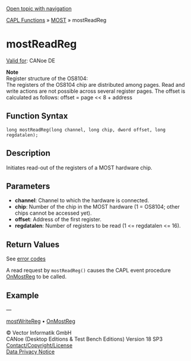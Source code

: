 [Open topic with navigation](../../../../../CANoeDEFamily.htm#Topics/CAPLFunctions/MOST/Functions/CAPLfunctionMOSTReadReg.md)

[CAPL Functions](../../CAPLfunctions.md) » [MOST](../CAPLfunctionsMOSTOverview.md) » mostReadReg

# mostReadReg

[Valid for](../../../Shared/FeatureAvailability.md): CANoe DE

**Note**  
Register structure of the OS8104:  
The registers of the OS8104 chip are distributed among pages. Read and write actions are not possible across several register pages. The offset is calculated as follows: offset = page << 8 + address

## Function Syntax

```
long mostReadReg(long channel, long chip, dword offset, long regdatalen);
```

## Description

Initiates read-out of the registers of a MOST hardware chip.

## Parameters

- **channel**: Channel to which the hardware is connected.
- **chip**: Number of the chip in the MOST hardware (1 = OS8104; other chips cannot be accessed yet).
- **offset**: Address of the first register.
- **regdatalen**: Number of registers to be read (1 <= regdatalen <= 16).

## Return Values

See [error codes](../CAPLfunctionsMOSTErrorCodes.md)

A read request by `mostReadReg()` causes the CAPL event procedure [OnMostReg](../EventProcedures/CAPLfunctionOnMOSTReg.md) to be called.

## Example

—

[mostWriteReg](CAPLfunctionMOSTWriteReg.md) • [OnMostReg](../EventProcedures/CAPLfunctionOnMOSTReg.md)

© Vector Informatik GmbH  
CANoe (Desktop Editions & Test Bench Editions) Version 18 SP3  
[Contact/Copyright/License](../../../Shared/ContactCopyrightLicense.md)  
[Data Privacy Notice](https://www.vector.com/int/en/company/get-info/privacy-policy/)